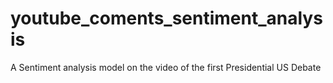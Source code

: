 # youtube_coments_sentiment_analysis
A Sentiment analysis model on the video of the first Presidential US Debate
